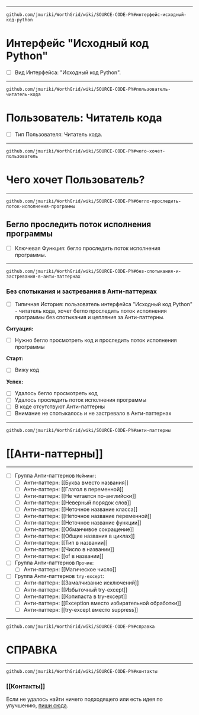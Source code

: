 ***
```url
github.com/jmuriki/WorthGrid/wiki/SOURCE-CODE-PY#интерфейс-исходный-код-python
```
# Интерфейс "Исходный код Python"
- [ ] Вид Интерфейса: "Исходный код Python".

***
```url
github.com/jmuriki/WorthGrid/wiki/SOURCE-CODE-PY#пользователь-читатель-кода
```
# Пользователь: Читатель кода
- [ ] Тип Пользователя: Читатель кода.

***
```url
github.com/jmuriki/WorthGrid/wiki/SOURCE-CODE-PY#чего-хочет-пользователь
```
# Чего хочет Пользователь?

***
```url
github.com/jmuriki/WorthGrid/wiki/SOURCE-CODE-PY#бегло-проследить-поток-исполнения-программы
```
## Бегло проследить поток исполнения программы
- [ ] Ключевая Функция: бегло проследить поток исполнения программы.

***
```url
github.com/jmuriki/WorthGrid/wiki/SOURCE-CODE-PY#без-спотыкания-и-застревания-в-анти-паттернах
```
### Без спотыкания и застревания в Анти-паттернах
- [ ] Типичная История: пользователь интерфейса "Исходный код Python" - читатель кода, хочет бегло проследить поток исполнения программы без спотыкания и цепляния за Анти-паттерны.

**Ситуация:**
- [ ] Нужно бегло просмотреть код и проследить поток исполнения программы

**Старт:**
- [ ] Вижу код

**Успех:**
- [ ] Удалось бегло просмотреть код
- [ ] Удалось проследить поток исполнения программы
- [ ] В коде отсутствуют Анти-паттерны
- [ ] Внимание не спотыкалось и не застревало в Анти-паттернах

***
```url
github.com/jmuriki/WorthGrid/wiki/SOURCE-CODE-PY#анти‐паттерны
```
# [[Анти‐паттерны]]

***
- [ ] Группа Анти-паттернов `Нейминг`:
	- [ ] Анти-паттерн: [[Буква вместо названия]]
	- [ ] Анти-паттерн: [[Глагол в переменной]]
	- [ ] Анти-паттерн: [[Не читается по-английски]]
	- [ ] Анти-паттерн: [[Неверный порядок слов]]
	- [ ] Анти-паттерн: [[Неточное название класса]]
	- [ ] Анти-паттерн: [[Неточное название переменной]]
	- [ ] Анти-паттерн: [[Неточное название функции]]
	- [ ] Анти-паттерн: [[Обманчивое сокращение]]
	- [ ] Анти-паттерн: [[Общие названия в циклах]]
	- [ ] Анти-паттерн: [[Тип в названии]]
	- [ ] Анти-паттерн: [[Число в названии]]
	- [ ] Анти-паттерн: [[of в названии]]
- [ ] Группа Анти-паттернов `Прочие`:
	- [ ] Анти-паттерн: [[Магическое число]]
- [ ] Группа Анти-паттернов `try-except`:
	- [ ] Анти-паттерн: [[Замалчивание исключений]]
	- [ ] Анти-паттерн: [[Избыточный try-except]]
	- [ ] Анти-паттерн: [[Копипаста в try-except]]
	- [ ] Анти-паттерн: [[Exception вместо избирательной обработки]]
	- [ ] Анти-паттерн: [[try-except вместо suppress]]

***
```url
github.com/jmuriki/WorthGrid/wiki/SOURCE-CODE-PY#справка
```
# СПРАВКА

***
```url
github.com/jmuriki/WorthGrid/wiki/SOURCE-CODE-PY#контакты
```
### [[Контакты]]
Если не удалось найти ничего подходящего или есть идея по улучшению, [пиши сюда](https://github.com/jmuriki/WorthGrid/wiki/Контакты).
